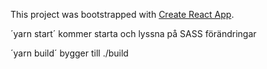 This project was bootstrapped with [Create React App](https://github.com/facebookincubator/create-react-app).

´yarn start´ kommer starta och lyssna på SASS förändringar

´yarn build´ bygger till ./build
